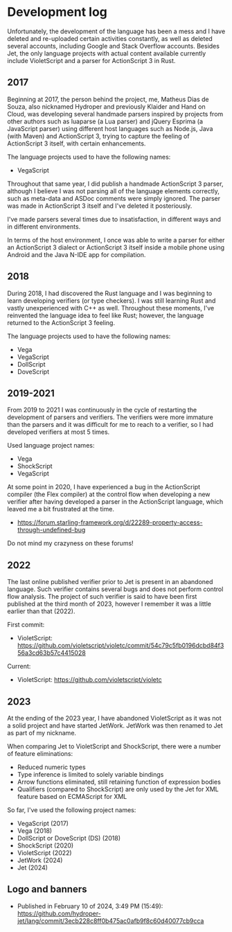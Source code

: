 # Development log

Unfortunately, the development of the language has been a mess and I have deleted and re-uploaded certain activities constantly, as well as deleted several accounts, including Google and Stack Overflow accounts. Besides Jet, the only language projects with actual content available currently include VioletScript and a parser for ActionScript 3 in Rust.

## 2017

Beginning at 2017, the person behind the project, me, Matheus Dias de Souza, also nicknamed Hydroper and previously Klaider and Hand on Cloud, was developing several handmade parsers inspired by projects from other authors such as luaparse (a Lua parser) and jQuery Esprima (a JavaScript parser) using different host languages such as Node.js, Java (with Maven) and ActionScript 3, trying to capture the feeling of ActionScript 3 itself, with certain enhancements.

The language projects used to have the following names:

* VegaScript

Throughout that same year, I did publish a handmade ActionScript 3 parser, although I believe I was not parsing all of the language elements correctly, such as meta-data and ASDoc comments were simply ignored. The parser was made in ActionScript 3 itself and I've deleted it posteriously.

I've made parsers several times due to insatisfaction, in different ways and in different environments.

In terms of the host environment, I once was able to write a parser for either an ActionScript 3 dialect or ActionScript 3 itself inside a mobile phone using Android and the Java N-IDE app for compilation.

## 2018

During 2018, I had discovered the Rust language and I was beginning to learn developing verifiers (or type checkers). I was still learning Rust and vastly unexperienced with C++ as well. Throughout these moments, I've reinvented the language idea to feel like Rust; however, the language returned to the ActionScript 3 feeling.

The language projects used to have the following names:

* Vega
* VegaScript
* DollScript
* DoveScript

## 2019-2021

From 2019 to 2021 I was continuously in the cycle of restarting the development of parsers and verifiers. The verifiers were more immature than the parsers and it was difficult for me to reach to a verifier, so I had developed verifiers at most 5 times.

Used language project names:

* Vega
* ShockScript
* VegaScript

At some point in 2020, I have experienced a bug in the ActionScript compiler (the Flex compiler) at the control flow when developing a new verifier after having developed a parser in the ActionScript language, which leaved me a bit frustrated at the time.

* https://forum.starling-framework.org/d/22289-property-access-through-undefined-bug

Do not mind my crazyness on these forums!

## 2022

The last online published verifier prior to Jet is present in an abandoned language. Such verifier contains several bugs and does not perform control flow analysis. The project of such verifier is said to have been first published at the third month of 2023, however I remember it was a little earlier than that (2022).

First commit:

* VioletScript: https://github.com/violetscript/violetc/commit/54c79c5fb0196dcbd84f356a3cd63b57c4415028

Current:

* VioletScript: https://github.com/violetscript/violetc

## 2023

At the ending of the 2023 year, I have abandoned VioletScript as it was not a solid project and have started JetWork. JetWork was then renamed to Jet as part of my nickname.

When comparing Jet to VioletScript and ShockScript, there were a number of feature eliminations:

* Reduced numeric types
* Type inference is limited to solely variable bindings
* Arrow functions eliminated, still retaining function of expression bodies
* Qualifiers (compared to ShockScript) are only used by the Jet for XML feature based on ECMAScript for XML

So far, I've used the following project names:

* VegaScript (2017)
* Vega (2018)
* DollScript or DoveScript (DS) (2018)
* ShockScript (2020)
* VioletScript (2022)
* JetWork (2024)
* Jet (2024)

## Logo and banners

* Published in February 10 of 2024, 3:49 PM (15:49): https://github.com/hydroper-jet/lang/commit/3ecb228c8ff0b475ac0afb9f8c60d40077cb9cca